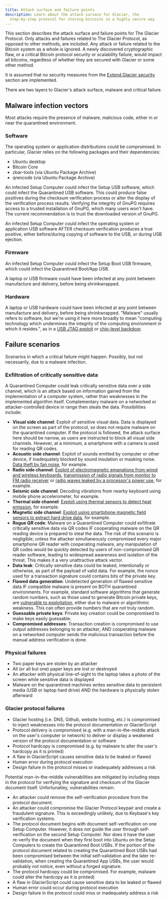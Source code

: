 ```yaml
---
title: Attack surface and failure points
description: Learn about the attack survace for Glacier, the
  step-by-step protocol for storing bitcoins in a highly secure way
---
```


This section describes the attack surface and failure points for The Glacier
Protocol. Only attacks and failures related to The Glacier Protocol, as
opposed to other methods, are included. Any attack or failure related
to the Bitcoin system as a whole is ignored. A newly discovered cryptographic
flaw, or a critical Bitcoin protocol security or scalability failure, would
impact all bitcoins, regardless of whether they are secured with Glacier or
some other method.

It is assumed that no security measures from the [Extend Glacier security](/docs/extend/security)
section are implemented.

There are two layers to Glacier's attack surface, malware and critical failure.

## Malware infection vectors

Most attacks require the presence of malware, malicious code, either in or near the quarantined environment.

### Software

The operating system or application distributions could be compromised. In particular,
Glacier relies on the following packages and their dependencies:
* Ubuntu desktop
* Bitcoin Core
* zbar-tools (via Ubuntu Package Archive)
* qrencode (via Ubuntu Package Archive)

An infected Setup Computer could infect the Setup USB software, which could infect the
Quarantined USB software. This could produce false positives during the checksum
verification process or alter the display of the verification process results. Verifying
the integrity of GnuPG requires access to a trusted installation of GnuPG, which many
users won't have. The current recommendation is to trust the downloaded version of GnuPG.

An infected Setup Computer could infect the operating system or application USB software
AFTER checksum verification produces a true positive, either before/during copying of
software to the USB, or during USB ejection.

### Firmware

An infected Setup Computer could infect the Setup Boot USB firmware, which could infect
the Quarantined Boot/App USB.

A laptop or USB firmware could have been infected at any point between manufacture and
delivery, before being shrinkwrapped.

### Hardware

A laptop or USB hardware could have been infected at any point between manufacture and
delivery, before being shrinkwrapped. "Malware" usually refers to software, but we're
using it here more broadly to mean "computing technology which undermines the integrity
of the computing environment in which it resides.", as in a 
[USB JTAG exploit](https://www.itnews.com.au/news/intel-debugger-interface-open-to-hacking-via-usb-446889)
or [chip-level backdoor](https://www.wired.com/2016/06/demonically-clever-backdoor-hides-inside-computer-chip/). 

## Failure scenarios

Scenarios in which a critical failure might happen. Possibly, but not necessarily, due
to a malware infection.

### Exfiltration of critically sensitive data
A Quarantined Computer could leak critically sensitive data over a side channel, which
is an attack based on information gained from the implementation of a computer system,
rather than weaknesses in the implemented algorithm itself. Complementary malware on a 
networked or attacker-controlled device in range then steals the data. Possibilities include:
  * **Visual side channel**: Exploit of sensitive visual data. Data is displayed on the
  screen as part of the protocol, so does not require malware on the quarantined computer.
  If the protocol is followed, the attack surface here should be narrow, as users are
  instructed to block all visual side channels. However, at a minimum, a smartphone with a
  camera is used for reading QR codes.
  * **Acoustic side channel**: Exploit of sounds emitted by computer or other device, if
  inadequately blocked by sound insulation or masking noise. [Data theft by fan noise](https://www.wired.com/2016/06/clever-attack-uses-sound-computers-fan-steal-data), for example.
  * **Radio side channel**: [Exploit of electromagnetic emanations from wired and wireless
  keyboards](https://www.usenix.org/legacy/event/sec09/tech/full_papers/vuagnoux.pdf),
  [transmission of radio signals from monitor to FM radio receiver](https://cyber.bgu.ac.il/content/how-leak-sensitive-data-isolated-computer-air-gap-near-mobile-phone-airhopper)
  or [radio waves leaked by a processor's power use](https://www.wired.com/2015/06/radio-bug-can-steal-laptop-crypto-keys-fits-inside-pita/),
  for example.
  * **Seismic side channel**: Decoding vibrations from nearby keyboard using mobile phone accelerometer, for example.
  * **Thermal side channel**: [Exploit using thermal sensors to detect heat emission](https://cyber.bgu.ac.il/blog/bitwhisper-heat-air-gap), for example.
  * **Magnetic side channel**: [Exploit using smartphone magnetic field sensors to extract hard drive data](https://fc15.ifca.ai/preproceedings/paper_14.pdf), for example.
  * **Rogue QR code**: Malware on a Quarantined Computer could exfiltrate critically
  sensitive data via QR codes IF cooperating malware on the QR reading device is prepared
  to steal the data. The risk of this scenario is negligible; unless the attacker
  simultaneously compromised every major smartphone QR reader with cooperating malware,
  any manipulation of QR codes would be quickly detected by users of non-compromised QR
  reader software, leading to widespread awareness and isolation of the threat. This makes
  it a very unattractive attack vector.
  * **Data leak**: Critically sensitive data could be leaked, intentionally or otherwise, as part of the
  payload of valid data. For example, the nonce used for a transaction signature could contains
  bits of the private key.
  * **Flawed data generation**: Undetected generation of flawed sensitive data IF compatible
  malware is present on BOTH quarantined environments. For example, standard software algorithms that
  generate random numbers, such as those used to generate Bitcoin private keys, are
  [vulnerable to exploitation](https://bitcoin.org/en/alert/2013-08-11-android), either due to malware
  or algorithmic weakness. This can often provide numbers that are not truly random.
  * **Guessable private keys**: Private key creation could be compromised to make keys easily guessable.
  * **Compromised addresses**: Transaction creation is compromised to use output addresses belonging to an attacker,
  AND cooperating malware on a networked computer sends the malicious transaction before the
  manual address verification is done.

### Physical failures

* Two paper keys are stolen by an attacker
* All (or all but one) paper keys are lost or destroyed
* An attacker with physical line-of-sight to the laptop takes a photo of the screen while sensitive data is displayed
* Malware on the quarantined machines writes sensitive data to persistent media (USB or laptop hard drive) AND the hardware is physically stolen afterward

### Glacier protocol failures

* Glacier hosting (i.e. DNS, Github, website hosting, etc.) is compromised
to inject weaknesses into the protocol documentation or GlacierScript
* Protocol delivery is compromised (e.g. with
a man-in-the-middle attack on the user's computer or network) to deliver
or display a weakened version of the protocol documentation or
software
* Protocol hardcopy is compromised (e.g. by malware to alter the user's hardcopy as it is printed)
* A flaw in GlacierScript causes sensitive data to be leaked or flawed
* Human error during protocol execution
* Design failure in the protocol misses or inadequately addresses a risk

Potential man-in-the-middle vulnerabilities are mitigated by including steps in
the protocol for verifying the signature and checksum of the Glacier document
itself. Unfortunatley, vulnerabilities remain:

* An attacker could remove the self-verification procedure from the protocol document.
* An attacker could compromise the Glacier Protocol keypair and create a fraudulent
signature. This is exceedingly unlikely, due to Keybase's key verification systems.
* The protocol document begins with document self-verification on one Setup
Computer. However, it does not guide the user through self-verification on the second
Setup Computer. Nor does it have the user re-verify the document when they first boot
into Ubuntu on the Setup Computers to create the Quarantined Boot USBs. If the
portion of the protocol document related to creating the Quarantined Boot USBs had been
compromised between the initial self-validation and the later re-validation, when
creating the Quarantined App USBs, the user would probably not notice, even without
a forged signature.
* The protocol hardcopy could be compromised. For example, malware could alter the
hardcopy as it is printed)
* A flaw in GlacierScript could cause sensitive data to be leaked or flawed
* Human error could occur during protocol execution
* Design failure in the protocol could miss or inadequately address a risk